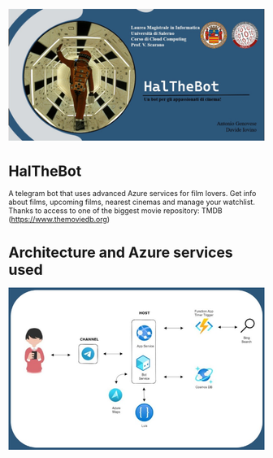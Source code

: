 ![alt text](https://github.com/davideiov/HalTheBot/blob/main/poster.jpg?raw=true)
# HalTheBot
A telegram bot that uses advanced Azure services for film lovers. Get info about films, upcoming films, nearest cinemas and manage your watchlist. Thanks to access to one of the biggest movie repository: TMDB (https://www.themoviedb.org)

# Architecture and Azure services used
![alt text](https://github.com/davideiov/HalTheBot/blob/main/arch.jpg?raw=true)
